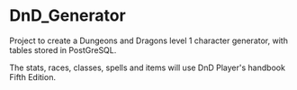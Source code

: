 # DnD_Generator

Project to create a Dungeons and Dragons level 1 character generator, with tables stored in PostGreSQL.

The stats, races, classes, spells and items will use DnD Player's handbook Fifth Edition.

